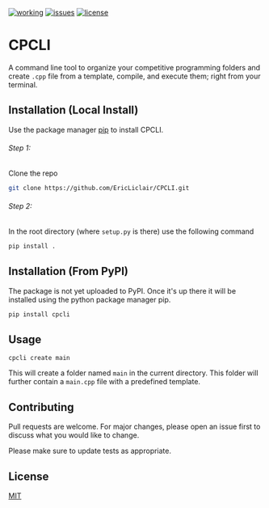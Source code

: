 [![working](https://img.shields.io/static/v1?label=Working&message=False&color=red&style=flat-square)]()
[![issues](https://img.shields.io/github/issues/ericliclair/CPCLI?label=Issues&style=flat-square)](https://github.com/EricLiclair/CPCLI/issues)
[![license](https://img.shields.io/github/license/EricLiclair/CPCLI?label=License&style=flat-square)](https://github.com/EricLiclair/CPCLI/blob/main/LICENSE)

# CPCLI

A command line tool to organize your competitive programming folders and create `.cpp` file from a template, compile, and execute them; right from your terminal.

## Installation (Local Install)

Use the package manager [pip](https://pip.pypa.io/en/stable/) to install CPCLI.

###### Step 1: 
Clone the repo

```bash
git clone https://github.com/EricLiclair/CPCLI.git
```

###### Step 2:
In the root directory (where `setup.py` is there) use the following command

```bash
pip install .
```

## Installation (From PyPI)
The package is not yet uploaded to PyPI. Once it's up there it will be installed using the python package manager pip.

```bash
pip install cpcli
```
## Usage

```console
cpcli create main
```
This will create a folder named `main` in the current directory. This folder will further contain a `main.cpp` file with a predefined template.

## Contributing
Pull requests are welcome. For major changes, please open an issue first to discuss what you would like to change.

Please make sure to update tests as appropriate.

## License
[MIT](https://choosealicense.com/licenses/mit/)